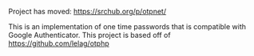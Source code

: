 Project has moved: https://srchub.org/p/otpnet/

This is an implementation of one time passwords that is compatible with Google Authenticator. This project is based off of https://github.com/lelag/otphp